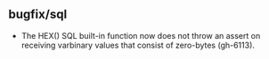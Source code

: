 ## bugfix/sql

* The HEX() SQL built-in function now does not throw an assert on receiving
  varbinary values that consist of zero-bytes (gh-6113).


